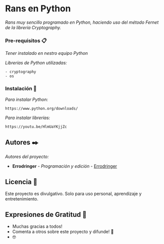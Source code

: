 # Rans en Python

_Rans muy sencillo programado en Python, haciendo uso del método Fernet de la librería Cryptography._


### Pre-requisitos 📋

_Tener instalado en nestro equipo Python_

_Librerías de Python utilizadas:_

```
- cryptography
- os
```

### Instalación 🔧

_Para instalar Python:_


```
https://www.python.org/downloads/
```

_Para instalar librerías:_

```
https://youtu.be/HlmUaYKjjZc
```

## Autores ✒️

_Autores del proyecto:_

* **Errodringer** - *Programación y edición* - [Errodringer](https://www.youtube.com/c/Errodringer?sub_confirmation=1)

## Licencia 📄

Este proyecto es divulgativo. Solo para uso personal, aprendizaje y entretenimiento.

## Expresiones de Gratitud 🎁

* Muchas gracias a todos!
* Comenta a otros sobre este proyecto y difunde! 📢
*  🤓
